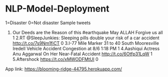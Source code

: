 # NLP-Model-Deployment
1=Disaster 0=Not disaster 
Sample tweets
1. Our Deeds are the Reason of this #earthquake May ALLAH Forgive us all                                 1
2.RT @SleepJunkies: Sleeping pills double your risk of a car accident http://t.co/7s9Nm1fiCT              0
3.I-77 Mile Marker 31 to 40 South Mooresville  Iredell Vehicle Accident Congestion at 8/6 1:18 PM         1
4.Aashiqui Actress Anu Aggarwal On Her Near-Fatal Accident http://t.co/6Otfp31LqW                          1
5.Aftershock https://t.co/xMWODFMtUI                                                                       0



App link: https://blooming-ridge-44795.herokuapp.com/
